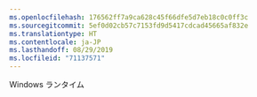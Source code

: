 ```yaml
---
ms.openlocfilehash: 176562ff7a9ca628c45f66dfe5d7eb18c0c0ff3c
ms.sourcegitcommit: 5ef0d02cb57c7153fd9d5417cdcad45665af832e
ms.translationtype: HT
ms.contentlocale: ja-JP
ms.lasthandoff: 08/29/2019
ms.locfileid: "71137571"
---
```

Windows ランタイム